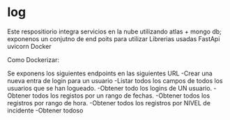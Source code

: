 # log
Este respositiorio integra servicios en la nube  utilizando atlas + mongo db; exponenos un conjutno de end poits para utilizar
Librerias usadas 
FastApi
uvicorn
Docker

Como Dockerizar:

Se exponens los siguientes endpoints en las siguientes URL
-Crear una nueva entra de login para un usuario
-Listar  todos los campos de todos los usuarios  que se han logueado.
-Obtener todo  los logins de UN usuario.
-Obtener todos los registos por un rango de fechas.
-Obtener todos los registros por rango de hora.
-Obtener todos los registros por NIVEL de incidente
-Obtener todoso 


